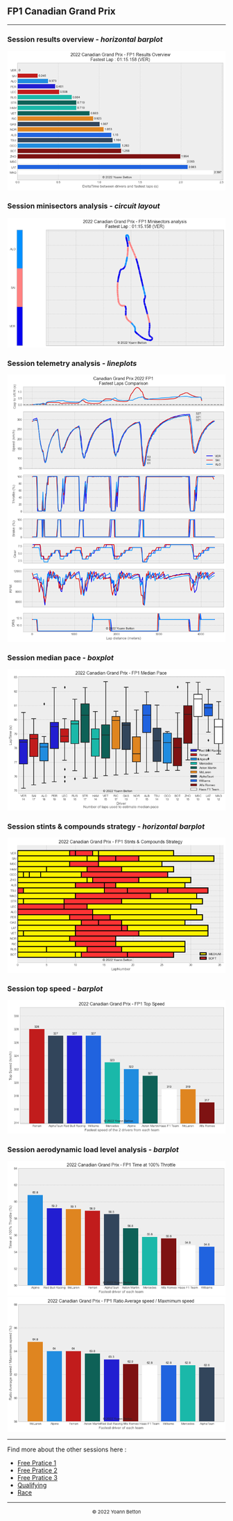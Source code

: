 ## FP1 Canadian Grand Prix

---

### Session results overview - *horizontal barplot*

<img src="/output/2022-06-19_Canadian_Grand_Prix/fp1_results_overview_white.png?raw=true"/>

### Session minisectors analysis - *circuit layout*

<img src="/output/2022-06-19_Canadian_Grand_Prix/fp1_minisectors_analysis_white.png?raw=true"/>

### Session telemetry analysis - *lineplots*

<img src="/output/2022-06-19_Canadian_Grand_Prix/fp1_telemetry_analysis_white.png?raw=true"/>

### Session median pace - *boxplot*

<img src="/output/2022-06-19_Canadian_Grand_Prix/fp1_median_pace_white.png?raw=true"/>

### Session stints & compounds strategy - *horizontal barplot*

<img src="/output/2022-06-19_Canadian_Grand_Prix/fp1_stints_compounds_stategy_white.png?raw=true"/>

### Session top speed - *barplot*

<img src="/output/2022-06-19_Canadian_Grand_Prix/topspeed_fp1_white.png?raw=true"/>

### Session aerodynamic load level analysis - *barplot*

<img src="/output/2022-06-19_Canadian_Grand_Prix/fp1_maximum_throttle_white.png?raw=true"/>

<img src="/output/2022-06-19_Canadian_Grand_Prix/fp1_speed_ratio_white.png?raw=true"/>

--- 

Find more about the other sessions here :
  - [Free Pratice 1](/page/FP1/2022-06-19_Canadian_Grand_Prix)  
  - [Free Pratice 2](/page/FP2/2022-06-19_Canadian_Grand_Prix) 
  - [Free Pratice 3](/page/FP3/2022-06-19_Canadian_Grand_Prix)
  - [Qualifying](/page/Qualifying/2022-06-19_Canadian_Grand_Prix) 
  - [Race](/page/Race/2022-06-19_Canadian_Grand_Prix)

---

<div style="text-align: center">
  <p style="font-size:11px">&copy; 2022 Yoann Betton</p>
</div>

<!-- ---

<p style="font-size:11px">Page generated from <a href="https://github.com/yoannbtn/yoannbtn.github.io">github.com/yoannbtn</a>.</p> -->